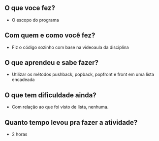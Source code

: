 ## O que voce fez?
   - O escopo do programa

## Com quem e como você fez?
   - Fiz o código sozinho com base na videoaula da disciplina
	 

## O que aprendeu e sabe fazer?
   - Utilizar os métodos pushback, popback, popfront e front em uma lista encadeada

## O que tem dificuldade ainda?
   - Com relação ao que foi visto de lista, nenhuma.


## Quanto tempo levou pra fazer a atividade?
   - 2 horas
